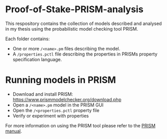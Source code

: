 # Proof-of-Stake-PRISM-analysis

This respository contains the collection of models described and analysed in my thesis using the probabilistic model checking tool PRISM.

Each folder contains:
- One or more `/<name>.pm` files describing the model.
- A `/properties.pctl` file describing the properties in PRISMs property specification language.

# Running models in PRISM
- Download and install PRISM: https://www.prismmodelchecker.org/download.php
- Open a `/<name>.pm` model in the PRISM GUI
- Open the `/<properties.pctl` property file
- Verify or experiment with properties

For more information on using the PRISM tool please refer to the [PRISM manual](https://www.prismmodelchecker.org/manual/RunningPRISM/StartingPRISM).
